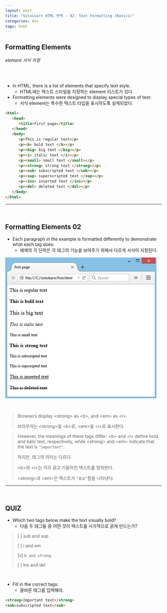 ```yaml
---
layout: post
title: "SoloLearn HTML 번역 - 02. Text Formatting (Basics)"
categories: dev
tags: html
---
```


## Formatting Elements

###### element 서식 지정

<br>

- In HTML, there is a list of elements that specify text style.
  - HTML에는 텍스트 스타일을 지정하는 element 리스트가 있다.
- Formatting elements were designed to display special types of text:
  - 서식 element는 특수한 텍스트 타입을 표시하도록 설계되었다.

```html
<html>
   <head>
      <title>first page</title>
   </head>
   <body>
      <p>This is regular text</p>
      <p><b> bold text </b></p>
      <p><big> big text </big></p>
      <p><i> italic text </i></p>
      <p><small> small text </small></p>
      <p><strong> strong text </strong></p>
      <p><sub> subscripted text </sub></p>
      <p><sup> superscripted text </sup></p>
      <p><ins> inserted text </ins></p>
      <p><del> deleted text </del></p>
   </body>
</html>
```

------

<br>

## Formatting Elements 02

- Each paragraph in the example is formatted differently to demonstrate what each tag does:
  - 예제의 각 단락은 각 태그의 기능을 보여주기 위해서 다르게 서식이 지정된다.

![sololearn img](/assets/img/sololearn-html-basic-02-01.jpeg)

<br>

> Browsers display \<strong> as \<b>, and \<em> as \<i>.
>
> 브라우저는 \<strong>을 \<b>로, \<em>을 \<i>로 표시한다.

> However, the meanings of these tags differ: \<b> and \<i> define bold and italic text, respectively, while \<strong> and \<em> indicate that the text is `"important"`.
>
> 하지만, 태그의 의미는 다르다.
>
> \<b>와 \<i>는 각각 굵고 기울어진 텍스트를 정의한다.
>
> \<strong>과 \<em>은 텍스트가 `"중요"`함을 나타낸다.

------

<br>

## QUIZ

- Which two tags below make the text visually bold?
  - 다음 두 태그들 중 어떤 것이 텍스트를 시각적으로 굵게 만드는가?

> [ ] sub and sup
>
> [ ] i and em
>
> [x] `b and strong`
>
> [ ] ins and del

<br>

- Fill in the correct tags:
  - 올바른 태그를 입력해라.

```html
<strong>Important text</strong>
<sub>subscripted text</sub>
```

<br>